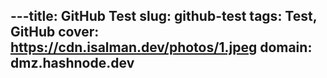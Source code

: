 ---title: GitHub Test
slug: github-test
tags: Test, GitHub
cover: https://cdn.isalman.dev/photos/1.jpeg
domain: dmz.hashnode.dev
---
